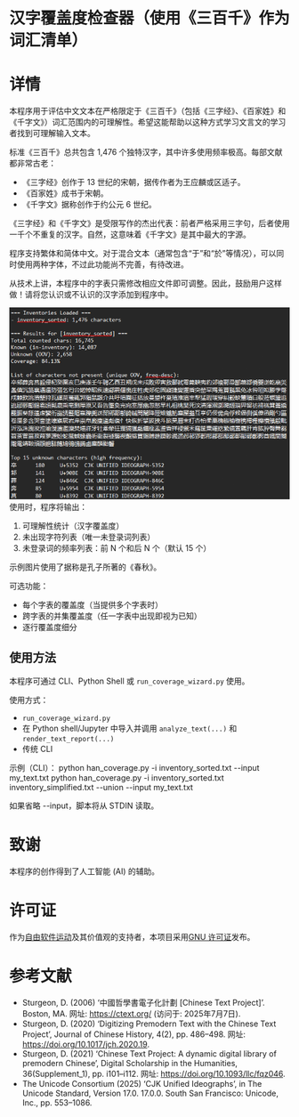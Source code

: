 # 汉字覆盖度检查器（使用《三百千》作为词汇清单）

# 详情
本程序用于评估中文文本在严格限定于《三百千》（包括《三字经》、《百家姓》和《千字文》）词汇范围内的可理解性。希望这能帮助以这种方式学习文言文的学习者找到可理解输入文本。

标准《三百千》总共包含 1,476 个独特汉字，其中许多使用频率极高。每部文献都非常古老：
- 《三字经》创作于 13 世纪的宋朝，据传作者为王应麟或区适子。
- 《百家姓》成书于宋朝。
- 《千字文》据称创作于约公元 6 世纪。

《三字经》和《千字文》是受限写作的杰出代表：前者严格采用三字句，后者使用一千个不重复的汉字。自然，这意味着《千字文》是其中最大的字源。

程序支持繁体和简体中文。对于混合文本（通常包含“于”和“於”等情况），可以同时使用两种字体，不过此功能尚不完善，有待改进。

从技术上讲，本程序中的字表只需修改相应文件即可调整。因此，鼓励用户这样做！请将您认识或不认识的汉字添加到程序中。

![图片信息](./media/chunqiu_demo.png)
使用时，程序将输出：
1)  可理解性统计（汉字覆盖度）
2)  未出现字符列表（唯一未登录词列表）
3)  未登录词的频率列表：前 N 个和后 N 个（默认 15 个）

示例图片使用了据称是孔子所著的《春秋》。

可选功能：
- 每个字表的覆盖度（当提供多个字表时）
- 跨字表的并集覆盖度（任一字表中出现即视为已知）
- 逐行覆盖度细分

## 使用方法
本程序可通过 CLI、Python Shell 或 `run_coverage_wizard.py` 使用。

使用方式：
- `run_coverage_wizard.py`
- 在 Python shell/Jupyter 中导入并调用 `analyze_text(...)` 和 `render_text_report(...)`
- 传统 CLI

示例（CLI）：
    python han_coverage.py -i inventory_sorted.txt --input my_text.txt
    python han_coverage.py -i inventory_sorted.txt inventory_simplified.txt --union --input my_text.txt

如果省略 --input，脚本将从 STDIN 读取。

# 致谢
本程序的创作得到了人工智能 (AI) 的辅助。

# 许可证
作为[自由软件运动](https://www.fsf.org/about/)及其价值观的支持者，本项目采用[GNU 许可证](https://www.gnu.org/licenses/gpl-3.0.en.html)发布。

# 参考文献
- Sturgeon, D. (2006) ‘中國哲學書電子化計劃 [Chinese Text Project]’. Boston, MA. 网址: https://ctext.org/ (访问于: 2025年7月7日).
- Sturgeon, D. (2020) ‘Digitizing Premodern Text with the Chinese Text Project’, Journal of Chinese History, 4(2), pp. 486–498. 网址: https://doi.org/10.1017/jch.2020.19.
- Sturgeon, D. (2021) ‘Chinese Text Project: A dynamic digital library of premodern Chinese’, Digital Scholarship in the Humanities, 36(Supplement_1), pp. i101–i112. 网址: https://doi.org/10.1093/llc/fqz046.
- The Unicode Consortium (2025) ‘CJK Unified Ideographs’, in The Unicode Standard, Version 17.0. 17.0.0. South San Francisco: Unicode, Inc., pp. 553–1086.